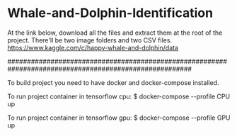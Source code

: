 # Whale-and-Dolphin-Identification

At the link below, download all the files and extract them at the root of the project. There'll be two image folders and two CSV files. https://www.kaggle.com/c/happy-whale-and-dolphin/data

#######################################################################################################

To build project you need to have docker and docker-compose installed.

To run project container in tensorflow cpu: $ docker-compose --profile CPU up

To run project container in tensorflow gpu: $ docker-compose --profile GPU up
